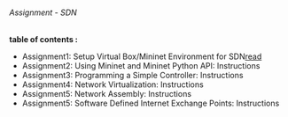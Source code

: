 ###### Assignment - SDN

<b>table of contents :</b>

-  Assignment1: Setup Virtual Box/Mininet Environment for SDN[read](https://github.com/syaifulahdan/mininet/blob/master/Assignment-SDN/Assignment1.pdf)
-  Assignment2: Using Mininet and Mininet Python API: Instructions 
-  Assignment3: Programming a Simple Controller: Instructions
-  Assignment4: Network Virtualization: Instructions
-  Assignment5: Network Assembly: Instructions
-  Assignment5: Software Defined Internet Exchange Points: Instructions
